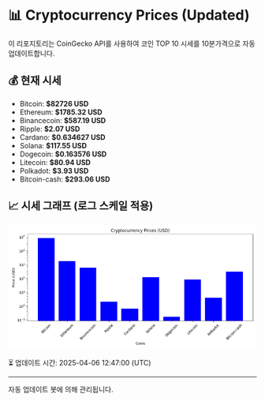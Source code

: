 
# 📊 Cryptocurrency Prices (Updated)

이 리포지토리는 CoinGecko API를 사용하여 코인 TOP 10 시세를 10분가격으로 자동 업데이트합니다.

## 💰 현재 시세
- Bitcoin: **$82726 USD**
- Ethereum: **$1785.32 USD**
- Binancecoin: **$587.19 USD**
- Ripple: **$2.07 USD**
- Cardano: **$0.634627 USD**
- Solana: **$117.55 USD**
- Dogecoin: **$0.163576 USD**
- Litecoin: **$80.94 USD**
- Polkadot: **$3.93 USD**
- Bitcoin-cash: **$293.06 USD**

## 📈 시세 그래프 (로그 스케일 적용)
![Crypto Prices](crypto_prices.png)

⏳ 업데이트 시간: 2025-04-06 12:47:00 (UTC)

---
자동 업데이트 봇에 의해 관리됩니다.
